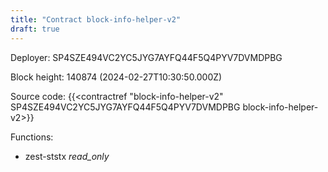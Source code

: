 ```yaml
---
title: "Contract block-info-helper-v2"
draft: true
---
```

Deployer: SP4SZE494VC2YC5JYG7AYFQ44F5Q4PYV7DVMDPBG


 



Block height: 140874 (2024-02-27T10:30:50.000Z)

Source code: {{<contractref "block-info-helper-v2" SP4SZE494VC2YC5JYG7AYFQ44F5Q4PYV7DVMDPBG block-info-helper-v2>}}

Functions:

* zest-ststx _read_only_
